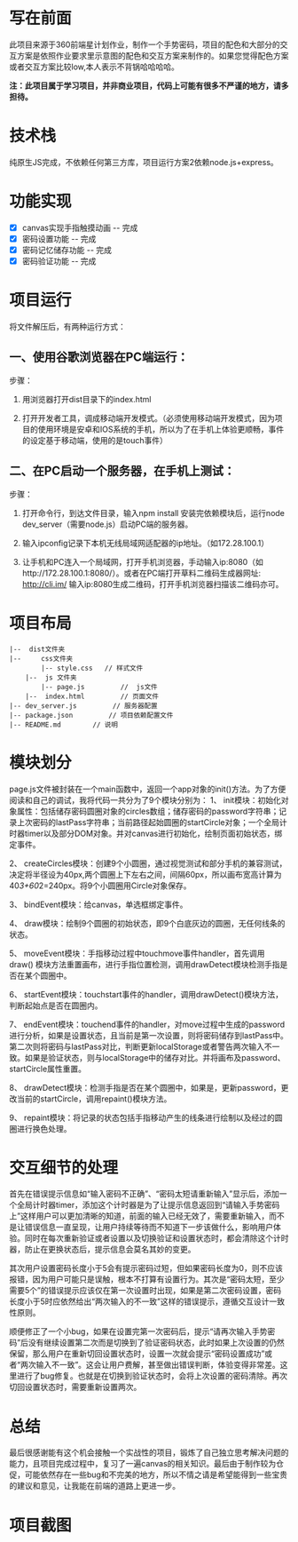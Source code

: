 # 写在前面

此项目来源于360前端星计划作业，制作一个手势密码，项目的配色和大部分的交互方案是依照作业要求里示意图的配色和交互方案来制作的。如果您觉得配色方案或者交互方案比较low,本人表示不背锅哈哈哈哈。


__注：此项目属于学习项目，并非商业项目，代码上可能有很多不严谨的地方，请多担待。__



# 技术栈
纯原生JS完成，不依赖任何第三方库，项目运行方案2依赖node.js+express。

# 功能实现
- [x] canvas实现手指触摸动画 -- 完成
- [x] 密码设置功能 -- 完成
- [x] 密码记忆储存功能 -- 完成
- [x] 密码验证功能 -- 完成

# 项目运行

将文件解压后，有两种运行方式：

## 一、使用谷歌浏览器在PC端运行：

步骤：

1.	用浏览器打开dist目录下的index.html

2.	打开开发者工具，调成移动端开发模式。（必须使用移动端开发模式，因为项目的使用环境是安卓和IOS系统的手机，所以为了在手机上体验更顺畅，事件的设定基于移动端，使用的是touch事件）


## 二、在PC启动一个服务器，在手机上测试：

步骤：

1.	打开命令行，到达文件目录，输入npm install 安装完依赖模块后，运行node 
dev_server（需要node.js）启动PC端的服务器。

2.	输入ipconfig记录下本机无线局域网适配器的ip地址。（如172.28.100.1）

3.	让手机和PC连入一个局域网，打开手机浏览器，手动输入ip:8080（如http://172.28.100.1:8080/）。或者在PC端打开草料二维码生成器网址: http://cli.im/ 输入ip:8080生成二维码，打开手机浏览器扫描该二维码亦可。


# 项目布局
```
|--  dist文件夹
|-- 	css文件夹
		|--	style.css  	// 样式文件
	|--  js 文件夹 
		|--	page.js 	    //  js文件
	|--  index.html  	    // 页面文件
|--	dev_server.js         // 服务器配置
|--	package.json         // 项目依赖配置文件
|--	README.md        // 说明

```

# 模块划分

page.js文件被封装在一个main函数中，返回一个app对象的init()方法。为了方便阅读和自己的调试，我将代码一共分为了9个模块分别为：
1、	init模块：初始化对象属性：包括储存密码圆圈对象的circles数组；储存密码的password字符串；记录上次密码的lastPass字符串；当前路径起始圆圈的startCircle对象；一个全局计时器timer以及部分DOM对象。并对canvas进行初始化，绘制页面初始状态，绑定事件。

2、	createCircles模块：创建9个小圆圈，通过视觉测试和部分手机的兼容测试，决定将半径设为40px,两个圆圈上下左右之间，间隔60px，所以画布宽高计算为40*3+60*2=240px。将9个小圆圈用Circle对象保存。

3、	bindEvent模块：给canvas，单选框绑定事件。

4、	draw模块：绘制9个圆圈的初始状态，即9个白底灰边的圆圈，无任何线条的状态。

5、	moveEvent模块：手指移动过程中touchmove事件handler，首先调用draw()
模块方法重置画布，进行手指位置检测，调用drawDetect模块检测手指是否在某个圆圈中。

6、	startEvent模块：touchstart事件的handler，调用drawDetect()模块方法，判断起始点是否在圆圈内。

7、	endEvent模块：touchend事件的handler，对move过程中生成的password进行分析，如果是设置状态，且当前是第一次设置，则将密码储存到lastPass中。第二次则将密码与lastPass对比，判断更新localStorage或者警告两次输入不一致。如果是验证状态，则与localStorage中的储存对比。并将画布及password、startCircle属性重置。

8、	drawDetect模块：检测手指是否在某个圆圈中，如果是，更新password，更改当前的startCircle，调用repaint()模块方法。

9、	repaint模块：将记录的状态包括手指移动产生的线条进行绘制以及经过的圆圈进行换色处理。

# 交互细节的处理

首先在错误提示信息如“输入密码不正确”、“密码太短请重新输入”显示后，添加一个全局计时器timer，添加这个计时器是为了让提示信息返回到“请输入手势密码上”这样用户可以更加清晰的知道，前面的输入已经无效了，需要重新输入，而不是让错误信息一直呈现，让用户持续等待而不知道下一步该做什么，影响用户体验。同时在每次重新验证或者设置以及切换验证和设置状态时，都会清除这个计时器，防止在更换状态后，提示信息会莫名其妙的变更。

其次用户设置密码长度小于5会有提示密码过短，但如果密码长度为0，则不应该报错，因为用户可能只是误触，根本不打算有设置行为。其次是“密码太短，至少需要5个”的错误提示应该仅在第一次设置时出现，如果是第二次密码设置，密码长度小于5时应依然给出“两次输入的不一致”这样的错误提示，遵循交互设计一致性原则。

顺便修正了一个小bug，如果在设置完第一次密码后，提示“请再次输入手势密码”后没有继续设置第二次而是切换到了验证密码状态，此时如果上次设置的仍然保留，那么用户在重新切回设置状态时，设置一次就会提示“密码设置成功”或者“两次输入不一致”。这会让用户费解，甚至做出错误判断，体验变得非常差。这里进行了bug修复。也就是在切换到验证状态时，会将上次设置的密码清除。再次切回设置状态时，需要重新设置两次。

# 总结

最后很感谢能有这个机会接触一个实战性的项目，锻炼了自己独立思考解决问题的能力，且项目完成过程中，复习了一遍canvas的相关知识。最后由于制作较为仓促，可能依然存在一些bug和不完美的地方，所以不情之请是希望能得到一些宝贵的建议和意见，让我能在前端的道路上更进一步。

# 项目截图